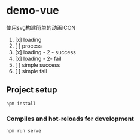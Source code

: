 # demo-vue

使用svg构建简单的动画ICON

1. [x] loading
2. [ ] process
3. [x] loading - 2 - success
4. [x] loading - 2- fail
5. [ ] simple success 
6. [ ] simple fail


## Project setup
```
npm install
```

### Compiles and hot-reloads for development
```
npm run serve
```
